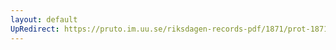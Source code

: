 ```yaml
---
layout: default
UpRedirect: https://pruto.im.uu.se/riksdagen-records-pdf/1871/prot-1871--ak--304/prot-1871--ak--304_011.pdf
---
```

